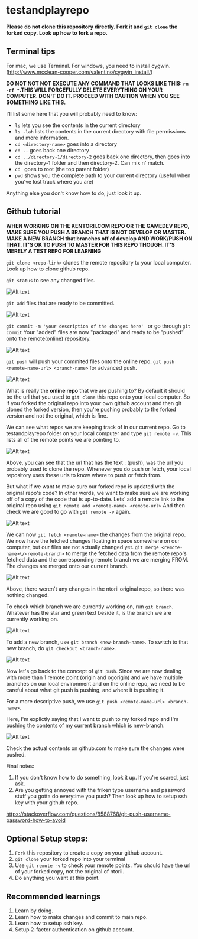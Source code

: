 # testandplayrepo

**Please do not clone this repository directly. Fork it and `git clone` the forked copy. Look up how to fork a repo.**

## Terminal tips
For mac, we use Terminal.
For windows, you need to install cygwin. (http://www.mcclean-cooper.com/valentino/cygwin_install/)

**DO NOT NOT NOT EXECUTE ANY COMMAND THAT LOOKS LIKE THIS: `rm -rf *`.THIS WILL FORCEFULLY DELETE EVERYTHING ON YOUR COMPUTER. DON'T DO IT. PROCEED WITH CAUTION WHEN YOU SEE SOMETHING LIKE THIS.**


I'll list some here that you will probably need to know:
* `ls` lets you see the contents in the current directory
* `ls -lah` lists the contents in the current directory with file permissions and more information.
* `cd <directory-name>` goes into a directory
* `cd ..` goes back one directory
* `cd ../directory-1/directory-2` goes back one directory, then goes into the directory-1 folder and then directory-2. Can mix n' match.
* `cd ` goes to root (the top parent folder)
* `pwd` shows you the complete path to your current directory (useful when you've lost track where you are)

Anything else you don't know how to do, just look it up.


## Github tutorial

**WHEN WORKING ON THE KENTORII.COM REPO OR THE GAMEDEV REPO, MAKE SURE YOU PUSH A BRANCH THAT IS NOT DEVELOP OR MASTER. MAKE A NEW BRANCH that branches off of develop AND WORK/PUSH ON THAT. IT'S OK TO PUSH TO MASTER FOR THIS REPO THOUGH. IT'S MERELY A TEST REPO FOR LEARNING**

`git clone <repo-link>` clones the remote repository to your local computer. Look up how to clone github repo.

`git status` to see any changed files.

![Alt text](/img/git_status.png?raw=true "git status")

`git add` files that are ready to be committed.

![Alt text](/img/git_add.png?raw=true "git add")

`git commit -m 'your description of the changes here' `  or go through `git commit`
Your "added" files are now "packaged" and ready to be "pushed" onto the remote(online) repository.

![Alt text](/img/git_commit.png?raw=true "git commit")

`git push` will push your commited files onto the online repo.
`git push <remote-name-url> <branch-name>` for advanced push.

![Alt text](/img/git_push.png?raw=true "git push")

What is really the **online repo** that we are pushing to? By default it should be the url that you used to `git clone` this repo onto your local computer. So if you forked the original repo into your own github account and then git cloned the forked version, then you're pushing probably to the forked version and not the original, which is fine.

We can see what repos we are keeping track of in our current repo. Go to testandplayrepo folder on your local computer and type 
`git remote -v`. This lists all of the remote points we are pointing to.

![Alt text](/img/git_remote.png?raw=true "git remote")

Above, you can see that the url that has the text : (push), was the url you probably used to clone the repo.
Whenever you do push or fetch, your local repository uses these urls to know where to push or fetch from.

But what if we want to make sure our forked repo is updated with the original repo's code? In other words, we want to make sure we are working off of a copy of the code that is up-to-date.
Lets' add a remote link to the original repo using `git remote add <remote-name> <remote-url>`
And then check we are good to go with `git remote -v` again.

![Alt text](/img/git_remote_add.png?raw=true "git remote add")

We can now `git fetch <remote-name>` the changes from the original repo. We now have the fetched changes floating in space somewhere on our computer, but our files are not actually changed yet. `git merge <remote-name>\/<remote-branch>` to merge the fetched data from the remote repo's fetched data and the corresponding remote branch we are merging FROM. The changes are merged onto our current branch.

![Alt text](/img/git_fetch_merge.png?raw=true "git fetch merge")

Above, there weren't any changes in the ntorii original repo, so there was nothing changed.

To check which branch we are currently working on, run `git branch`. Whatever has the star and green text beside it, is the branch we are currently working on.

![Alt text](/img/git_branch.png?raw=true "git branch")


To add a new branch, use `git branch <new-branch-name>`. To switch to that new branch, do `git checkout <branch-name>`. 

![Alt text](/img/git_branch_new_checkout.png?raw=true "git new checout")

Now let's go back to the concept of `git push`. Since we are now dealing with more than 1 remote point (origin and ogorigin) and we have multiple branches on our local environment and on the online repo, we need to be careful about what git push is pushing, and where it is pushing it.

For a more descriptive push, we use `git push <remote-name-url> <branch-name>`. 

Here, I'm explictly saying that I want to push to my forked repo and I'm pushing the contents of my current branch which is new-branch.

![Alt text](/img/git_push_advanced.png?raw=true "git advanced push")


Check the actual contents on github.com to make sure the changes were pushed.

Final notes: 
1. If you don't know how to do something, look it up. If you're scared, just ask. 
2. Are you getting annoyed with the friken type username and password stuff you gotta do everytime you push? Then look up how to setup ssh key with your github repo. 

https://stackoverflow.com/questions/8588768/git-push-username-password-how-to-avoid




## Optional Setup steps:
1. `Fork` this repository to create a copy on your github account.
2. `git clone` your forked repo into your terminal
3. Use `git remote -v` to check your remote points. You should have the url of your forked copy, not the original of ntorii.
4. Do anything you want at this point.

## Recommended learnings
1. Learn by doing. 
2. Learn how to make changes and commit to main repo.
3. Learn how to setup ssh key.
4. Setup 2-factor authentication on github account.
